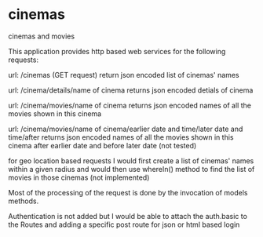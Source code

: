 cinemas
=======

cinemas and movies

This application provides http based web services for the following requests:


url: /cinemas (GET request)
return json encoded list of cinemas' names

url: /cinema/details/name of cinema
returns json encoded detials of cinema

url: /cinema/movies/name of cinema
returns json encoded names of all the movies shown in this cinema

url: /cinema/movies/name of cinema/earlier date and time/later date and time/after
returns json encoded names of all the movies shown in this cinema after earlier date and before later date (not tested)

for geo location based requests I would first create a list of cinemas' names within a given radius and 
would then use whereIn() method to find the list of movies in those cinemas (not implemented)

Most of the processing of the request is done by the invocation of models methods.

Authentication is not added but I would be able to attach the auth.basic to the Routes and adding a specific post route for json or html based login



